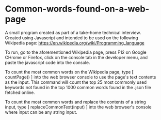 # Common-words-found-on-a-web-page

A small program created as part of a take-home technical interview.  Created using Javascript and intended to be used on the following Wikipedia page:  https://en.wikipedia.org/wiki/Programming_language

To run, go to the aforementioned Wikipedia page, press F12 on Google CHrome or Firefox, click on the console tab in the developer menu, and paste the javascript code into the console.

To count the most common words on the Wikipedia page, type [ countPage() ] into the web browser console to use the page's text contents as the input.  This command will count the top 25 most commonly used keywords not found in the top 1000 common words found in the .json file fetched online.

To count the most common words and replace the contents of a string input, type [ replaceCommonText(input) ] into the web browser's console where input can be any string input.
